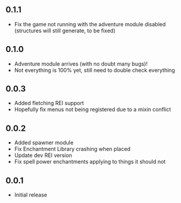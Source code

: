
## 0.1.1
* Fix the game not running with the adventure module disabled (structures will still generate, to be fixed)

## 0.1.0
* Adventure module arrives (with no doubt many bugs)!
* Not everything is 100% yet, still need to double check everything

## 0.0.3
* Added fletching REI support
* Hopefully fix menus not being registered due to a mixin conflict

## 0.0.2
* Added spawner module
* Fix Enchantment Library crashing when placed
* Update dev REI version 
* Fix spell power enchantments applying to things it should not

## 0.0.1
* Initial release